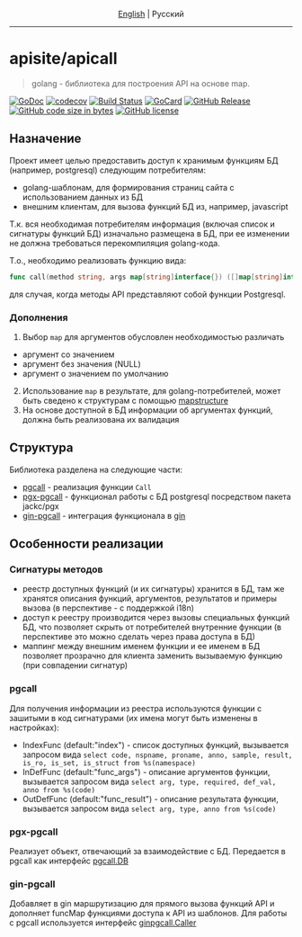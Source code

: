 <p align="center">
  <a href="README.md#apisiteapicall">English</a> |
  <span>Pусский</span>
</p>

---

# apisite/apicall
> golang - библиотека для построения API на основе map.

[![GoDoc][gd1]][gd2]
 [![codecov][cc1]][cc2]
 [![Build Status][bs1]][bs2]
 [![GoCard][gc1]][gc2]
 [![GitHub Release][gr1]][gr2]
 [![GitHub code size in bytes][sz]]()
 [![GitHub license][gl1]][gl2]

[bs1]: https://cloud.drone.io/api/badges/apisite/pgcall/status.svg
[bs2]: https://cloud.drone.io/apisite/pgcall
[cc1]: https://codecov.io/gh/apisite/pgcall/branch/master/graph/badge.svg
[cc2]: https://codecov.io/gh/apisite/pgcall
[gd1]: https://godoc.org/github.com/apisite/pgcall?status.svg
[gd2]: https://godoc.org/github.com/apisite/pgcall
[gc1]: https://goreportcard.com/badge/github.com/apisite/tpl2x
[gc2]: https://goreportcard.com/report/github.com/apisite/pgcall
[gr1]: https://img.shields.io/github/release-pre/apisite/pgcall.svg
[gr2]: https://github.com/apisite/pgcall/releases
[sz]: https://img.shields.io/github/languages/code-size/apisite/pgcall.svg
[gl1]: https://img.shields.io/github/license/apisite/pgcall.svg
[gl2]: LICENSE

## Назначение

Проект имеет целью предоставить доступ к хранимым функциям БД (например, postgresql) следующим потребителям:
* golang-шаблонам, для формирования страниц сайта с использованием данных из БД
* внешним клиентам, для вызова функций БД из, например, javascript

Т.к. вся необходимая потребителям информация (включая список и сигнатуры функций БД) изначально размещена в БД, при ее изменении не должна требоваться перекомпиляция golang-кода.

Т.о., необходимо реализовать функцию вида:
```go
func call(method string, args map[string]interface{}) ([]map[string]interface{}, error) {}
```
для случая, когда методы API представляют собой функции Postgresql.

### Дополнения

1. Выбор `map` для аргументов обусловлен необходимостью различать
  * аргумент со значением
  * аргумент без значения (NULL)
  * аргумент о значением по умолчанию
2. Использование `map` в результате, для golang-потребителей, может быть сведено к структурам с помощью [mapstructure](https://github.com/mitchellh/mapstructure)
3. На основе доступной в БД информации об аргументах функций, должна быть реализована их валидация

## Структура

Библиотека разделена на следующие части:

* [pgcall]() - реализация функции `Call`
* [pgx-pgcall]() - функционал работы с БД postgresql посредством пакета jackc/pgx
* [gin-pgcall]() - интеграция функционала в [gin](https://github.com/gin-gonic/gin)

## Особенности реализации

### Сигнатуры методов

* реестр доступных функций (и их сигнатуры) хранится в БД, там же хранятся описания функций, аргументов, результатов и примеры вызова (в перспективе - с поддержкой i18n)
* доступ к реестру производится через вызовы специальных функций БД, что позволяет скрыть от потребителей внутренние функции (в перспективе это можно сделать через права доступа в БД)
* маппинг между внешним именем функции и ее именем в БД позволяет прозрачно для клиента заменить вызываемую функцию (при совпадении сигнатур)

### pgcall

Для получения информации из реестра используются функции с зашитыми в код сигнатурами (их имена могут быть изменены в настройках):

* IndexFunc (default:"index") - список доступных функций, вызывается запросом вида `select code, nspname, proname, anno, sample, result, is_ro, is_set, is_struct from %s(namespace)`
* InDefFunc (default:"func_args") - описание аргументов функции, вызывается запросом вида `select arg, type, required, def_val, anno from %s(code)`
* OutDefFunc (default:"func_result") - описание результата функции, вызывается запросом вида `select arg, type, anno from %s(code)`

### pgx-pgcall

Реализует объект, отвечающий за взаимодействие с БД. Передается в pgcall как интерфейс [pgcall.DB](https://godoc.org/github.com/apisite/pgcall#DB)

### gin-pgcall

Добавляет в gin маршрутизацию для прямого вызова функций API и дополняет funcMap функциями доступа к API из шаблонов.
Для работы с pgcall используется интерфейс [ginpgcall.Caller](https://godoc.org/github.com/apisite/pgcall/gin-pgcall#Caller)
